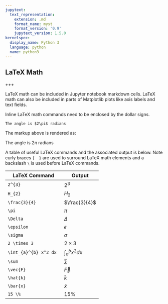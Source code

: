 ```yaml
---
jupytext:
  text_representation:
    extension: .md
    format_name: myst
    format_version: '0.9'
    jupytext_version: 1.5.0
kernelspec:
  display_name: Python 3
  language: python
  name: python3
---
```


## LaTeX Math

+++

LaTeX math can be included in Jupyter notebook markdown cells. LaTeX math can also be included in parts of Matplotlib plots like axis labels and text fields.

Inline LaTeX math commands need to be enclosed by the dollar signs.

```text
The angle is $2\pi$ radians
```

The markup above is rendered as:

The angle is $2\pi$ radians

A table of useful LaTeX commands and the associated output is below. Note curly braces ```{  }``` are used to surround LaTeX math elements and a backslash ``` \ ``` is used before LaTeX commands.


| LaTeX Command | Output |
| --- | --- |
| ```2^{3}``` | $2^{3}$ |
| ```H_{2}``` | $H_{2}$ |
| ```\frac{3}{4}``` | $\frac{3}{4}$ |
| ```\pi``` | $\pi$ |
| ```\Delta``` | $\Delta$ |
| ```\epsilon``` | $\epsilon$ |
| ```\sigma``` | $\sigma$ |
| ```2 \times 3``` | $2 \times 3$ |
| ```\int_{a}^{b} x^2 dx ``` | $\int_{a}^{b} x^2 dx$ |
| ```\sum``` | $\sum$ |
| ```\vec{F}``` | $\vec{F}$ |
| ```\hat{k}``` | $\hat{k}$ |
| ```\bar{x}``` | $\bar{x}$ |
| ```15 \%``` | $15 \%$ |

```{code-cell} ipython3

```
